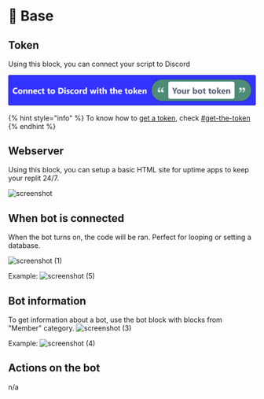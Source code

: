 # 💼 Base

## Token

Using this block, you can connect your script to Discord

![](<../.gitbook/assets/screenshot (39) (2).png>)

{% hint style="info" %}
To know how to [get a token](../tutorial/bot.md#get-the-token), check [#get-the-token](../tutorial/bot.md#get-the-token "mention")
{% endhint %}

## Webserver

Using this block, you can setup a basic HTML site for uptime apps to keep your replit 24/7.

![screenshot](https://user-images.githubusercontent.com/115558348/195097464-4541bd7a-66d7-4e42-b19a-a7edf0be0a69.png)

## When bot is connected

When the bot turns on, the code will be ran. Perfect for looping or setting a database.

![screenshot (1)](https://user-images.githubusercontent.com/115558348/195099240-fb5f31ce-b260-435a-9bde-18d8e789e948.png)

Example: ![screenshot (5)](https://user-images.githubusercontent.com/115558348/195101266-806303f5-cf8c-467f-9f21-f3304ae09a81.png)

## Bot information

To get information about a bot, use the bot block with blocks from "Member" category. ![screenshot (3)](https://user-images.githubusercontent.com/115558348/195100186-a80bb34f-7183-4db5-9ebb-f9ed7f1c4f87.png)

Example: ![screenshot (4)](https://user-images.githubusercontent.com/115558348/195100574-3d9f0bec-ee61-4bc0-88c1-7203081191c1.png)

## Actions on the bot

n/a
